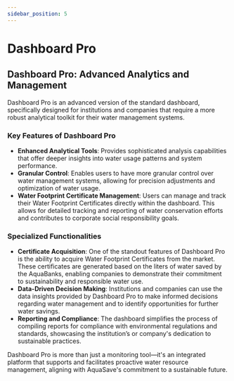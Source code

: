 ```yaml
---
sidebar_position: 5
---
```


# Dashboard Pro

## Dashboard Pro: Advanced Analytics and Management

Dashboard Pro is an advanced version of the standard dashboard, specifically designed for institutions and companies that require a more robust analytical toolkit for their water management systems.

### Key Features of Dashboard Pro

- **Enhanced Analytical Tools**: Provides sophisticated analysis capabilities that offer deeper insights into water usage patterns and system performance.
- **Granular Control**: Enables users to have more granular control over water management systems, allowing for precision adjustments and optimization of water usage.
- **Water Footprint Certificate Management**: Users can manage and track their Water Footprint Certificates directly within the dashboard. This allows for detailed tracking and reporting of water conservation efforts and contributes to corporate social responsibility goals.

### Specialized Functionalities

- **Certificate Acquisition**: One of the standout features of Dashboard Pro is the ability to acquire Water Footprint Certificates from the market. These certificates are generated based on the liters of water saved by the AquaBanks, enabling companies to demonstrate their commitment to sustainability and responsible water use.
- **Data-Driven Decision Making**: Institutions and companies can use the data insights provided by Dashboard Pro to make informed decisions regarding water management and to identify opportunities for further water savings.
- **Reporting and Compliance**: The dashboard simplifies the process of compiling reports for compliance with environmental regulations and standards, showcasing the institution’s or company's dedication to sustainable practices.

Dashboard Pro is more than just a monitoring tool—it's an integrated platform that supports and facilitates proactive water resource management, aligning with AquaSave's commitment to a sustainable future.
